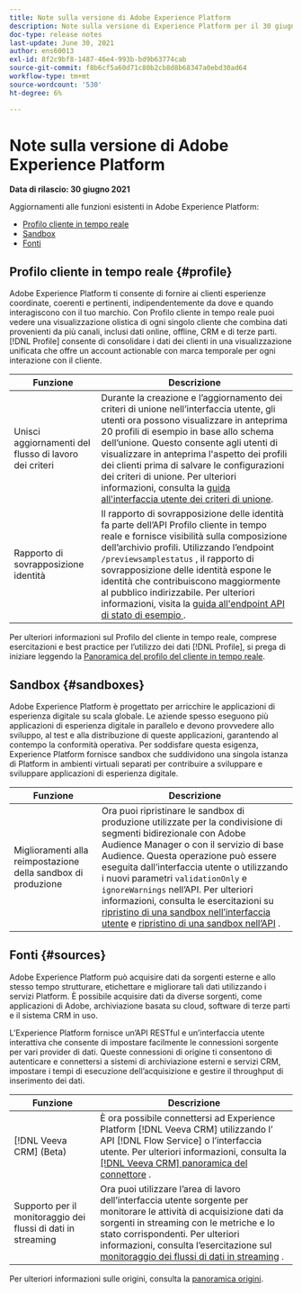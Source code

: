 ```yaml
---
title: Note sulla versione di Adobe Experience Platform
description: Note sulla versione di Experience Platform per il 30 giugno 2021.
doc-type: release notes
last-update: June 30, 2021
author: ens60013
exl-id: 8f2c9bf8-1487-46e4-993b-bd9b63774cab
source-git-commit: f8b6cf5a60d71c80b2cb8d8b68347a0ebd30ad64
workflow-type: tm+mt
source-wordcount: '530'
ht-degree: 6%

---
```



# Note sulla versione di Adobe Experience Platform

**Data di rilascio: 30 giugno 2021**

Aggiornamenti alle funzioni esistenti in Adobe Experience Platform:

- [Profilo cliente in tempo reale](#profile)
- [Sandbox](#sandboxes)
- [Fonti](#sources)

## Profilo cliente in tempo reale {#profile}

Adobe Experience Platform ti consente di fornire ai clienti esperienze coordinate, coerenti e pertinenti, indipendentemente da dove e quando interagiscono con il tuo marchio. Con Profilo cliente in tempo reale puoi vedere una visualizzazione olistica di ogni singolo cliente che combina dati provenienti da più canali, inclusi dati online, offline, CRM e di terze parti. [!DNL Profile] consente di consolidare i dati dei clienti in una visualizzazione unificata che offre un account actionable con marca temporale per ogni interazione con il cliente.

| Funzione | Descrizione |
| ------- | ----------- |
| Unisci aggiornamenti del flusso di lavoro dei criteri | Durante la creazione e l’aggiornamento dei criteri di unione nell’interfaccia utente, gli utenti ora possono visualizzare in anteprima 20 profili di esempio in base allo schema dell’unione. Questo consente agli utenti di visualizzare in anteprima l&#39;aspetto dei profili dei clienti prima di salvare le configurazioni dei criteri di unione. Per ulteriori informazioni, consulta la [guida all&#39;interfaccia utente dei criteri di unione](../../profile/merge-policies/ui-guide.md). |
| Rapporto di sovrapposizione identità | Il rapporto di sovrapposizione delle identità fa parte dell’API Profilo cliente in tempo reale e fornisce visibilità sulla composizione dell’archivio profili. Utilizzando l’endpoint `/previewsamplestatus` , il rapporto di sovrapposizione delle identità espone le identità che contribuiscono maggiormente al pubblico indirizzabile. Per ulteriori informazioni, visita la [guida all&#39;endpoint API di stato di esempio ](../../profile/api/preview-sample-status.md). |

Per ulteriori informazioni sul Profilo del cliente in tempo reale, comprese esercitazioni e best practice per l’utilizzo dei dati [!DNL Profile], si prega di iniziare leggendo la [Panoramica del profilo del cliente in tempo reale](../../profile/home.md).

## Sandbox {#sandboxes}

Adobe Experience Platform è progettato per arricchire le applicazioni di esperienza digitale su scala globale. Le aziende spesso eseguono più applicazioni di esperienza digitale in parallelo e devono provvedere allo sviluppo, al test e alla distribuzione di queste applicazioni, garantendo al contempo la conformità operativa. Per soddisfare questa esigenza, Experience Platform fornisce sandbox che suddividono una singola istanza di Platform in ambienti virtuali separati per contribuire a sviluppare e sviluppare applicazioni di esperienza digitale.

| Funzione | Descrizione |
| ------- | ----------- |
| Miglioramenti alla reimpostazione della sandbox di produzione | Ora puoi ripristinare le sandbox di produzione utilizzate per la condivisione di segmenti bidirezionale con Adobe Audience Manager o con il servizio di base Audience. Questa operazione può essere eseguita dall’interfaccia utente o utilizzando i nuovi parametri `validationOnly` e `ignoreWarnings` nell’API. Per ulteriori informazioni, consulta le esercitazioni su [ripristino di una sandbox nell’interfaccia utente](../../sandboxes/ui/user-guide.md) e [ripristino di una sandbox nell’API](../../sandboxes/api/sandboxes.md) . |

## Fonti {#sources}

Adobe Experience Platform può acquisire dati da sorgenti esterne e allo stesso tempo strutturare, etichettare e migliorare tali dati utilizzando i servizi Platform. È possibile acquisire dati da diverse sorgenti, come applicazioni di Adobe, archiviazione basata su cloud, software di terze parti e il sistema CRM in uso.

L’Experience Platform fornisce un’API RESTful e un’interfaccia utente interattiva che consente di impostare facilmente le connessioni sorgente per vari provider di dati. Queste connessioni di origine ti consentono di autenticare e connettersi a sistemi di archiviazione esterni e servizi CRM, impostare i tempi di esecuzione dell’acquisizione e gestire il throughput di inserimento dei dati.

| Funzione | Descrizione |
| ------- | ----------- |
| [!DNL Veeva CRM] (Beta) | È ora possibile connettersi ad Experience Platform [!DNL Veeva CRM] utilizzando l’ API [!DNL Flow Service] o l’interfaccia utente. Per ulteriori informazioni, consulta la [[!DNL Veeva CRM] panoramica del connettore](../../sources/connectors/crm/veeva.md) . |
| Supporto per il monitoraggio dei flussi di dati in streaming | Ora puoi utilizzare l’area di lavoro dell’interfaccia utente sorgente per monitorare le attività di acquisizione dati da sorgenti in streaming con le metriche e lo stato corrispondenti. Per ulteriori informazioni, consulta l’esercitazione sul [monitoraggio dei flussi di dati in streaming](../../sources/tutorials/ui/monitor-streaming.md) . |

Per ulteriori informazioni sulle origini, consulta la [panoramica origini](../../sources/home.md).
